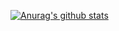 [![Anurag's github stats](https://github-readme-stats.vercel.app/api?username=taylor840326&show_icons=true&theme=radical)](https://github.com/anuraghazra/github-readme-stats)
